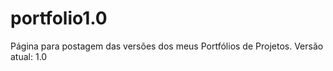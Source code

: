# portfolio1.0
 
 Página para postagem das versões dos meus Portfólios de Projetos. Versão atual: 1.0
